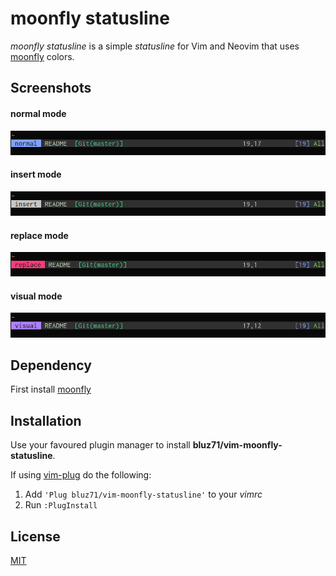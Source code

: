 moonfly statusline
==================

*moonfly statusline* is a simple *statusline* for Vim and Neovim that uses
[moonfly](https://github.com/bluz71/vim-moonfly-colors) colors.

Screenshots
-----------

#### normal mode
![normal](moonfly_normal.png)

#### insert mode
![insert](moonfly_insert.png)

#### replace mode
![replace](moonfly_replace.png)

#### visual mode
![visual](moonfly_visual.png)

Dependency
----------

First install [moonfly](https://github.com/bluz71/vim-moonfly-colors)

Installation
------------

Use your favoured plugin manager to install **bluz71/vim-moonfly-statusline**.

If using [vim-plug](https://github.com/junegunn/vim-plug) do the following:

1. Add `'Plug bluz71/vim-moonfly-statusline'` to your *vimrc*
2. Run `:PlugInstall`

License
-------

[MIT](https://opensource.org/licenses/MIT)
